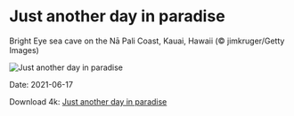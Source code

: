 # Just another day in paradise

Bright Eye sea cave on the Nā Pali Coast, Kauai, Hawaii (© jimkruger/Getty Images)

![Just another day in paradise](https://bing.com/th?id=OHR.BrightEye_EN-US9581825024_UHD.jpg&rf=LaDigue_UHD.jpg&pid=hp&w=1024&h=576)

Date: 2021-06-17

Download 4k: [Just another day in paradise](https://bing.com/th?id=OHR.BrightEye_EN-US9581825024_UHD.jpg&rf=LaDigue_UHD.jpg&pid=hp&w=3840&h=2160)

